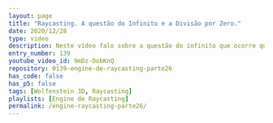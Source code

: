 ```yaml
---
layout: page
title: "Raycasting. A questão do Infinito e a Divisão por Zero."
date: 2020/12/28
type: video
description: Neste vídeo falo sobre a questão do infinito que ocorre quando dividimos um número por zero. Isso ocorre no código no momento em que calculamos os deltas.
entry_number: 139
youtube_video_id: 9mDz-DobKnQ
repository: 0139-engine-de-raycasting-parte26
has_code: false
has_p5: false
tags: [Wolfenstein 3D, Raycasting]
playlists: [Engine de Raycasting]
permalink: /engine-raycasting-parte26/
---
```

